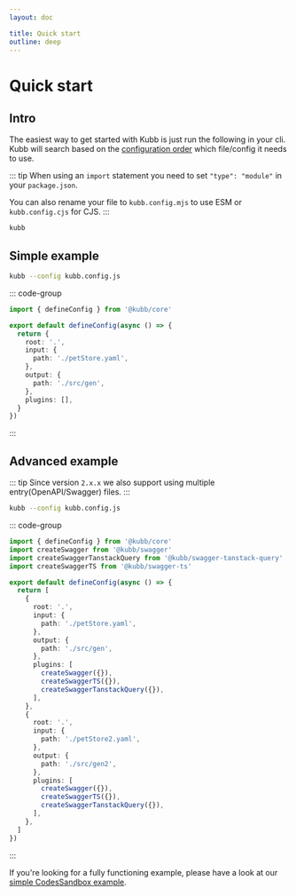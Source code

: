```yaml
---
layout: doc

title: Quick start
outline: deep
---
```


# Quick start

## Intro

The easiest way to get started with Kubb is just run the following in your cli.
Kubb will search based on the [configuration order](/guide/configure#usage) which file/config it needs to use.

::: tip
When using an `import` statement you need to set `"type": "module"` in your `package.json`.

You can also rename your file to `kubb.config.mjs` to use ESM or `kubb.config.cjs` for CJS.
:::

```bash
kubb
```

## Simple example

```bash
kubb --config kubb.config.js
```

::: code-group

```typescript [kubb.config.js]
import { defineConfig } from '@kubb/core'

export default defineConfig(async () => {
  return {
    root: '.',
    input: {
      path: './petStore.yaml',
    },
    output: {
      path: './src/gen',
    },
    plugins: [],
  }
})
```

:::

## Advanced example

::: tip
Since version `2.x.x` we also support using multiple entry(OpenAPI/Swagger) files.
:::

```bash
kubb --config kubb.config.js
```

::: code-group

```typescript [kubb.config.js]
import { defineConfig } from '@kubb/core'
import createSwagger from '@kubb/swagger'
import createSwaggerTanstackQuery from '@kubb/swagger-tanstack-query'
import createSwaggerTS from '@kubb/swagger-ts'

export default defineConfig(async () => {
  return [
    {
      root: '.',
      input: {
        path: './petStore.yaml',
      },
      output: {
        path: './src/gen',
      },
      plugins: [
        createSwagger({}),
        createSwaggerTS({}),
        createSwaggerTanstackQuery({}),
      ],
    },
    {
      root: '.',
      input: {
        path: './petStore2.yaml',
      },
      output: {
        path: './src/gen2',
      },
      plugins: [
        createSwagger({}),
        createSwaggerTS({}),
        createSwaggerTanstackQuery({}),
      ],
    },
  ]
})
```

:::

If you're looking for a fully functioning example, please have a look at our [simple CodesSandbox example](https://codesandbox.io/s/github/kubb-project/kubb/tree/beta/examples/typescript).
